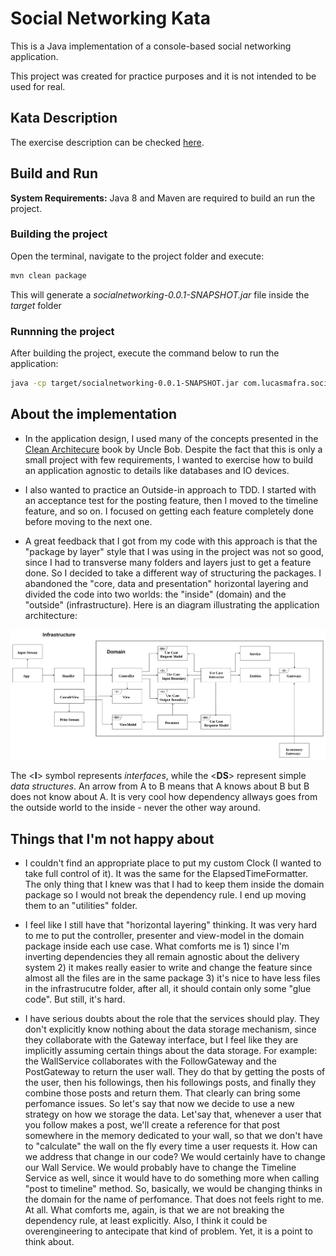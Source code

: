 # Social Networking Kata

This is a Java implementation of a console-based social networking application.

This project was created for practice purposes and it is not intended to be used for real. 


## Kata Description
The exercise description can be checked [here](kata_description.txt).


## Build and Run

**System Requirements:** Java 8 and Maven are required to build an run the project.

### Building the project
Open the terminal, navigate to the project folder and execute:
```sh
mvn clean package
```

This will generate a *socialnetworking-0.0.1-SNAPSHOT.jar* file inside the *target* folder

### Runnning the project
After building the project, execute the command below to run the application:
 ```sh
 java -cp target/socialnetworking-0.0.1-SNAPSHOT.jar com.lucasmafra.socialnetworking.infrastructure.console.main.App
 ```

## About the implementation

* In the application design, I used many of the concepts presented in the [Clean Architecure](https://8thlight.com/blog/uncle-bob/2012/08/13/the-clean-architecture.html) book by Uncle Bob.
Despite the fact that this is only a small project with few requirements, I wanted to exercise how to build an application
agnostic to details like databases and IO devices.

* I also wanted to practice an Outside-in approach to TDD. I started with an acceptance test for the posting feature,
then I moved to the timeline feature, and so on. I focused on getting each feature completely done before moving to
the next one.  

* A great feedback that I got from my code with this approach is that the "package by layer" style
that I was using in the project was not so good, since I had to transverse many folders and layers just to get a feature done. 
So I decided to take a different way of structuring the packages. I abandoned the "core, data and presentation" horizontal layering
and divided the code into two worlds: the "inside" (domain) and the "outside" (infrastructure). Here is an diagram illustrating the application architecture: 

 ![Architecture schema](social_networking_kata_architecture.png)
 
 
The \<**I**> symbol represents *interfaces*, while the \<**DS**> 
represent simple *data structures*. An arrow from A to B means that A 
knows about B but B does not know about A. It is very cool how dependency allways goes from the outside world to the inside - never the other way around.

 ## Things that I'm not happy about
 
 * I couldn't find an appropriate place to put my custom Clock (I wanted to take full control of it). 
 It was the same for the ElapsedTimeFormatter. The only thing that I knew was that I had to keep them inside
 the domain package so I would not break the dependency rule. I end up moving them to an "utilities" folder.
 
 * I feel like I still have that "horizontal layering" thinking. It was very hard to me to put the controller, presenter and view-model
 in the domain package inside each use case. What comforts me is 1) since I'm inverting dependencies 
 they all remain agnostic about the delivery system 2) it makes really easier to write and change the 
 feature since almost all the files are in the same package 3) it's nice to have less files in the 
 infrastrucutre folder, after all, it should contain only some "glue code". But still, it's hard.
 
 * I have serious doubts about the role that the services should play. They don't explicitly know nothing about the
 data storage mechanism, since they collaborate with the Gateway interface, but I feel like they are implicitly assuming certain
 things about the data storage. For example: the WallService collaborates with the FollowGateway and
  the PostGateway to return the user wall. They do that by getting the posts of the user, then his followings, then his followings posts,
  and finally they combine those posts and return them. That clearly can bring some perfomance issues. So let's say that now we decide to use a
  new strategy on how we storage the data. Let'say that, whenever a user that you follow makes a post, we'll 
  create a reference for that post somewhere in the memory dedicated to your wall, so that we don't have to "calculate" the wall on the fly every time a user requests it.
  How can we address that change in our code? We would certainly have to change our Wall Service. We would probably have to change the Timeline Service
  as well, since it would have to do something more when calling "post to timeline" method. So, basically, we would be
  changing thinks in the domain for the name of perfomance. That does not feels right to me. At all. What comforts me, again, is that
  we are not breaking the dependency rule, at least explicitly. Also, I think it could be overengineering to antecipate that kind of problem. Yet, it is a point to think about. 